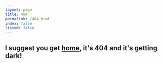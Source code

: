 ```yaml
---
layout: page
title: 404
permalink: /404.html
index: false
listed: false
---
```

<main id="main">
<div class="row">
<div class="col-md-12">
<h2 class="text-center">
I suggest you get <a class="btn btn-danger" href="{{ site.url }}">home</a>, it's 404 and it's getting dark!
</h2>
</div>
</div>
</main>

<!-- Adding the glitch effect -->
<script> document.getElementsByTagName('body')[0].classList.add('glitch'); </script>